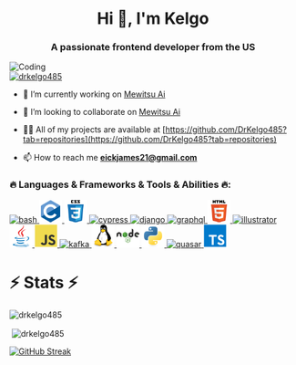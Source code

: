 <h1 align="center">Hi 👋, I'm Kelgo </h1>
<h3 align="center">A passionate frontend developer from the US</h3>
<img align="right" alt="Coding" width="850" src="https://i.pinimg.com/originals/ca/26/2e/ca262e0354eea311c41134c3e4bc3bc2.gif"

<p align="left"> <a href="https://github.com/ryo-ma/github-profile-trophy"><img src="https://github-profile-trophy.vercel.app/?username=drkelgo485" alt="drkelgo485" /></a> </p>

- 🔭 I’m currently working on [Mewitsu Ai](https://github.com/DrKelgo485/AI-Copilot-GPT-4o-Claude-3.5-Mew)

- 👯 I’m looking to collaborate on [Mewitsu Ai](https://github.com/DrKelgo485/AI-Copilot-GPT-4o-Claude-3.5-Mew)

- 👨‍💻 All of my projects are available at [https://github.com/DrKelgo485?tab=repositories](https://github.com/DrKelgo485?tab=repositories)

- 📫 How to reach me **eickjames21@gmail.com**



<h3 align="left">🔥 Languages & Frameworks & Tools & Abilities 🔥:</h3>
<p align="left"> <a href="https://www.gnu.org/software/bash/" target="_blank" rel="noreferrer"> <img src="https://www.vectorlogo.zone/logos/gnu_bash/gnu_bash-icon.svg" alt="bash" width="40" height="40"/> </a> <a href="https://www.cprogramming.com/" target="_blank" rel="noreferrer"> <img src="https://raw.githubusercontent.com/devicons/devicon/master/icons/c/c-original.svg" alt="c" width="40" height="40"/> </a> <a href="https://www.w3schools.com/css/" target="_blank" rel="noreferrer"> <img src="https://raw.githubusercontent.com/devicons/devicon/master/icons/css3/css3-original-wordmark.svg" alt="css3" width="40" height="40"/> </a> <a href="https://www.cypress.io" target="_blank" rel="noreferrer"> <img src="https://raw.githubusercontent.com/simple-icons/simple-icons/6e46ec1fc23b60c8fd0d2f2ff46db82e16dbd75f/icons/cypress.svg" alt="cypress" width="40" height="40"/> </a> <a href="https://www.djangoproject.com/" target="_blank" rel="noreferrer"> <img src="https://cdn.worldvectorlogo.com/logos/django.svg" alt="django" width="40" height="40"/> </a> <a href="https://graphql.org" target="_blank" rel="noreferrer"> <img src="https://www.vectorlogo.zone/logos/graphql/graphql-icon.svg" alt="graphql" width="40" height="40"/> </a> <a href="https://www.w3.org/html/" target="_blank" rel="noreferrer"> <img src="https://raw.githubusercontent.com/devicons/devicon/master/icons/html5/html5-original-wordmark.svg" alt="html5" width="40" height="40"/> </a> <a href="https://www.adobe.com/in/products/illustrator.html" target="_blank" rel="noreferrer"> <img src="https://www.vectorlogo.zone/logos/adobe_illustrator/adobe_illustrator-icon.svg" alt="illustrator" width="40" height="40"/> </a> <a href="https://www.java.com" target="_blank" rel="noreferrer"> <img src="https://raw.githubusercontent.com/devicons/devicon/master/icons/java/java-original.svg" alt="java" width="40" height="40"/> </a> <a href="https://developer.mozilla.org/en-US/docs/Web/JavaScript" target="_blank" rel="noreferrer"> <img src="https://raw.githubusercontent.com/devicons/devicon/master/icons/javascript/javascript-original.svg" alt="javascript" width="40" height="40"/> </a> <a href="https://kafka.apache.org/" target="_blank" rel="noreferrer"> <img src="https://www.vectorlogo.zone/logos/apache_kafka/apache_kafka-icon.svg" alt="kafka" width="40" height="40"/> </a> <a href="https://www.linux.org/" target="_blank" rel="noreferrer"> <img src="https://raw.githubusercontent.com/devicons/devicon/master/icons/linux/linux-original.svg" alt="linux" width="40" height="40"/> </a> <a href="https://nodejs.org" target="_blank" rel="noreferrer"> <img src="https://raw.githubusercontent.com/devicons/devicon/master/icons/nodejs/nodejs-original-wordmark.svg" alt="nodejs" width="40" height="40"/> </a> <a href="https://www.python.org" target="_blank" rel="noreferrer"> <img src="https://raw.githubusercontent.com/devicons/devicon/master/icons/python/python-original.svg" alt="python" width="40" height="40"/> </a> <a href="https://quasar.dev/" target="_blank" rel="noreferrer"> <img src="https://cdn.quasar.dev/logo/svg/quasar-logo.svg" alt="quasar" width="40" height="40"/> </a> <a href="https://www.typescriptlang.org/" target="_blank" rel="noreferrer"> <img src="https://raw.githubusercontent.com/devicons/devicon/master/icons/typescript/typescript-original.svg" alt="typescript" width="40" height="40"/> </a> </p>

# ⚡ Stats ⚡
<p><img align="center" src="https://github-readme-stats.vercel.app/api/top-langs?username=drkelgo485&show_icons=true&locale=en&layout=compact" alt="drkelgo485" /></p>

<p>&nbsp;<img align="center" src="https://github-readme-stats.vercel.app/api?username=drkelgo485&show_icons=true&locale=en" alt="drkelgo485" /></p>

[![GitHub Streak](https://streak-stats.demolab.com/?user=DrKelgo485)](https://git.io/streak-stats)
